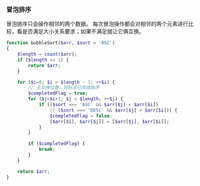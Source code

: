 
### 冒泡排序
冒泡排序只会操作相邻的两个数据。
每次冒泡操作都会对相邻的两个元素进行比较，看是否满足大小关系要求；如果不满足就让它俩互换。
```php
function bubbleSort($arr, $sort = 'ASC') 
{
	$length = count($arr);
	if ($length <= 1) {
		return $arr;
	}

	for ($i=0; $i < $length - 1; ++$i) { 
		// 无交换位置，则标志已完成排序
		$completedFlag = true;
		for ($j=$i+1; $j < $length; ++$j) { 
			if (($sort === 'ASC' && $arr[$j] < $arr[$i]) 
				|| ($sort === 'DESC' && $arr[$j] > $arr[$i])) {
				$completedFlag = false;
			    [$arr[$i], $arr[$j]] = [$arr[$j], $arr[$i]];
			}
		}

		if ($completedFlag) {
			break;
		}
	}

	return $arr;
}
```

